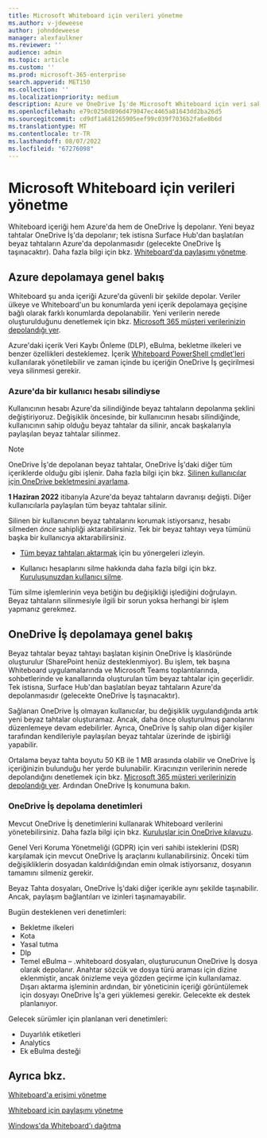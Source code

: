 ```yaml
---
title: Microsoft Whiteboard için verileri yönetme
ms.author: v-jdeweese
author: johnddeweese
manager: alexfaulkner
ms.reviewer: ''
audience: admin
ms.topic: article
ms.custom: ''
ms.prod: microsoft-365-enterprise
search.appverid: MET150
ms.collection: ''
ms.localizationpriority: medium
description: Azure ve OneDrive İş'de Microsoft Whiteboard için veri saklama hakkında bilgi edinin.
ms.openlocfilehash: e79c0250d896d479047ec4465a81643dd2ba26d5
ms.sourcegitcommit: cd9df1a681265905eef99c039f7036b2fa6e8b6d
ms.translationtype: MT
ms.contentlocale: tr-TR
ms.lasthandoff: 08/07/2022
ms.locfileid: "67276098"
---
```

# <a name="manage-data-for-microsoft-whiteboard"></a>Microsoft Whiteboard için verileri yönetme

Whiteboard içeriği hem Azure'da hem de OneDrive İş depolanır. Yeni beyaz tahtalar OneDrive İş'da depolanır; tek istisna Surface Hub'dan başlatılan beyaz tahtaların Azure'da depolanmasıdır (gelecekte OneDrive İş taşınacaktır). Daha fazla bilgi için bkz. [Whiteboard'da paylaşımı yönetme](manage-sharing-organizations.md).

## <a name="azure-storage-overview"></a>Azure depolamaya genel bakış

Whiteboard şu anda içeriği Azure'da güvenli bir şekilde depolar. Veriler ülkeye ve Whiteboard'un bu konumlarda yeni içerik depolamaya geçişine bağlı olarak farklı konumlarda depolanabilir. Yeni verilerin nerede oluşturulduğunu denetlemek için bkz. [Microsoft 365 müşteri verilerinizin depolandığı yer](/microsoft-365/enterprise/o365-data-locations).

Azure'daki içerik Veri Kaybı Önleme (DLP), eBulma, bekletme ilkeleri ve benzer özellikleri desteklemez. İçerik [Whiteboard PowerShell cmdlet'leri](/powershell/module/whiteboard/) kullanılarak yönetilebilir ve zaman içinde bu içeriğin OneDrive İş geçirilmesi veya silinmesi gerekir.

### <a name="if-a-user-account-is-deleted-in-azure"></a>Azure'da bir kullanıcı hesabı silindiyse

Kullanıcının hesabı Azure'da silindiğinde beyaz tahtaların depolanma şeklini değiştiriyoruz. Değişiklik öncesinde, bir kullanıcının hesabı silindiğinde, kullanıcının sahip olduğu beyaz tahtalar da silinir, ancak başkalarıyla paylaşılan beyaz tahtalar silinmez.

>[!NOTE]
> OneDrive İş'de depolanan beyaz tahtalar, OneDrive İş'daki diğer tüm içeriklerde olduğu gibi işlenir. Daha fazla bilgi için bkz. [Silinen kullanıcılar için OneDrive bekletmesini ayarlama](/onedrive/set-retention).

**1 Haziran 2022** itibarıyla Azure'da beyaz tahtaların davranışı değişti. Diğer kullanıcılarla paylaşılan tüm beyaz tahtalar silinir.

Silinen bir kullanıcının beyaz tahtalarını korumak istiyorsanız, hesabı silmeden *önce* sahipliği aktarabilirsiniz. Tek bir beyaz tahtayı veya tümünü başka bir kullanıcıya aktarabilirsiniz.

- [Tüm beyaz tahtaları aktarmak](/powershell/module/whiteboard/invoke-transferallwhiteboards) için bu yönergeleri izleyin.

- Kullanıcı hesaplarını silme hakkında daha fazla bilgi için bkz. [Kuruluşunuzdan kullanıcı silme](/microsoft-365/admin/add-users/delete-a-user).

Tüm silme işlemlerinin veya betiğin bu değişikliği işlediğini doğrulayın. Beyaz tahtaların silinmesiyle ilgili bir sorun yoksa herhangi bir işlem yapmanız gerekmez.

## <a name="onedrive-for-business-storage-overview"></a>OneDrive İş depolamaya genel bakış

Beyaz tahtalar beyaz tahtayı başlatan kişinin OneDrive İş klasöründe oluşturulur (SharePoint henüz desteklenmiyor). Bu işlem, tek başına Whiteboard uygulamalarında ve Microsoft Teams toplantılarında, sohbetlerinde ve kanallarında oluşturulan tüm beyaz tahtalar için geçerlidir. Tek istisna, Surface Hub'dan başlatılan beyaz tahtaların Azure'da depolanmasıdır (gelecekte OneDrive İş taşınacaktır).

Sağlanan OneDrive İş olmayan kullanıcılar, bu değişiklik uygulandığında artık yeni beyaz tahtalar oluşturamaz. Ancak, daha önce oluşturulmuş panolarını düzenlemeye devam edebilirler. Ayrıca, OneDrive İş sahip olan diğer kişiler tarafından kendileriyle paylaşılan beyaz tahtalar üzerinde de işbirliği yapabilir.

Ortalama beyaz tahta boyutu 50 KB ile 1 MB arasında olabilir ve OneDrive İş içeriğinizin bulunduğu her yerde bulunabilir. Kiracınızın verilerinin nerede depolandığını denetlemek için bkz. [Microsoft 365 müşteri verilerinizin depolandığı yer](/microsoft-365/enterprise/o365-data-locations). Ardından OneDrive İş konumuna bakın.

### <a name="controls-for-onedrive-for-business-storage"></a>OneDrive İş depolama denetimleri

Mevcut OneDrive İş denetimlerini kullanarak Whiteboard verilerini yönetebilirsiniz. Daha fazla bilgi için bkz. [Kuruluşlar için OneDrive kılavuzu](/onedrive/plan-onedrive-enterprise).

Genel Veri Koruma Yönetmeliği (GDPR) için veri sahibi isteklerini (DSR) karşılamak için mevcut OneDrive İş araçlarını kullanabilirsiniz. Önceki tüm değişikliklerin dosyadan kaldırıldığından emin olmak istiyorsanız, dosyanın tamamını silmeniz gerekir.

Beyaz Tahta dosyaları, OneDrive İş'daki diğer içerikle aynı şekilde taşınabilir. Ancak, paylaşım bağlantıları ve izinleri taşınamayabilir.

Bugün desteklenen veri denetimleri:

- Bekletme ilkeleri
- Kota
- Yasal tutma
- Dlp
- Temel eBulma – .whiteboard dosyaları, oluşturucunun OneDrive İş dosya olarak depolanır. Anahtar sözcük ve dosya türü araması için dizine eklenmiştir, ancak önizleme veya gözden geçirme için kullanılamaz. Dışarı aktarma işleminin ardından, bir yöneticinin içeriği görüntülemek için dosyayı OneDrive İş'a geri yüklemesi gerekir. Gelecekte ek destek planlanıyor.

Gelecek sürümler için planlanan veri denetimleri:

- Duyarlılık etiketleri
- Analytics
- Ek eBulma desteği

## <a name="see-also"></a>Ayrıca bkz.

[Whiteboard'a erişimi yönetme](manage-whiteboard-access-organizations.md)

[Whiteboard için paylaşımı yönetme](manage-sharing-organizations.md)

[Windows'da Whiteboard'ı dağıtma](deploy-on-windows-organizations.md)